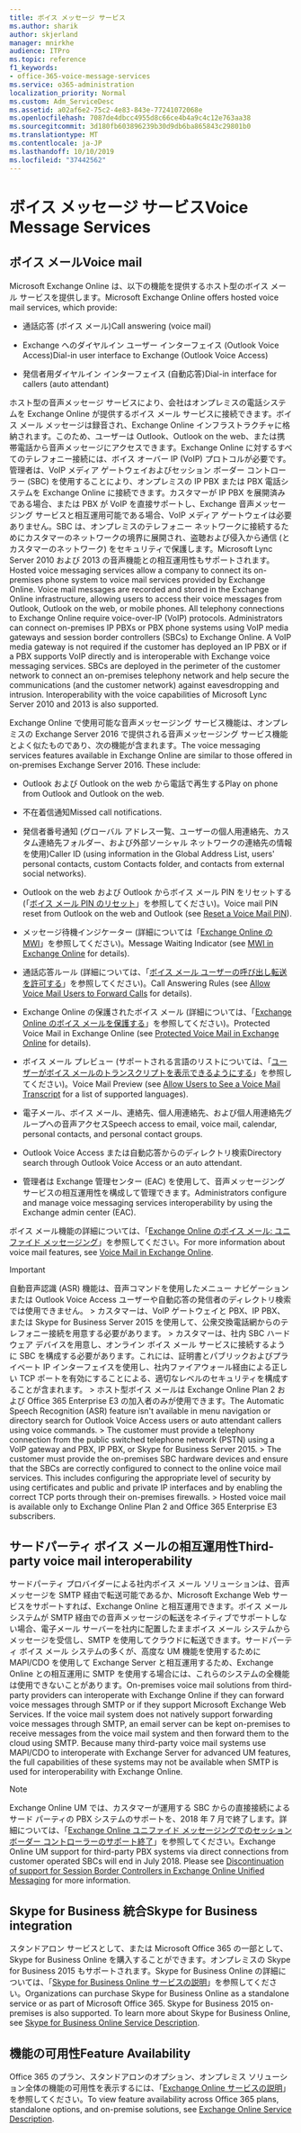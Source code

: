 ```yaml
---
title: ボイス メッセージ サービス
ms.author: sharik
author: skjerland
manager: mnirkhe
audience: ITPro
ms.topic: reference
f1_keywords:
- office-365-voice-message-services
ms.service: o365-administration
localization_priority: Normal
ms.custom: Adm_ServiceDesc
ms.assetid: a02af6e2-75c2-4e83-843e-77241072068e
ms.openlocfilehash: 7087de4dbcc4955d8c66ce4b4a9c4c12e763aa38
ms.sourcegitcommit: 3d180fb603896239b30d9db6ba865843c29801b0
ms.translationtype: MT
ms.contentlocale: ja-JP
ms.lasthandoff: 10/10/2019
ms.locfileid: "37442562"
---
```

# <a name="voice-message-services"></a><span data-ttu-id="7d94a-102">ボイス メッセージ サービス</span><span class="sxs-lookup"><span data-stu-id="7d94a-102">Voice Message Services</span></span>

## <a name="voice-mail"></a><span data-ttu-id="7d94a-103">ボイス メール</span><span class="sxs-lookup"><span data-stu-id="7d94a-103">Voice mail</span></span>

<span data-ttu-id="7d94a-104">Microsoft Exchange Online は、以下の機能を提供するホスト型のボイス メール サービスを提供します。</span><span class="sxs-lookup"><span data-stu-id="7d94a-104">Microsoft Exchange Online offers hosted voice mail services, which provide:</span></span>
  
- <span data-ttu-id="7d94a-105">通話応答 (ボイス メール)</span><span class="sxs-lookup"><span data-stu-id="7d94a-105">Call answering (voice mail)</span></span>
    
- <span data-ttu-id="7d94a-106">Exchange へのダイヤルイン ユーザー インターフェイス (Outlook Voice Access)</span><span class="sxs-lookup"><span data-stu-id="7d94a-106">Dial-in user interface to Exchange (Outlook Voice Access)</span></span>
    
- <span data-ttu-id="7d94a-107">発信者用ダイヤルイン インターフェイス (自動応答)</span><span class="sxs-lookup"><span data-stu-id="7d94a-107">Dial-in interface for callers (auto attendant)</span></span>
    
<span data-ttu-id="7d94a-p101">ホスト型の音声メッセージ サービスにより、会社はオンプレミスの電話システムを Exchange Online が提供するボイス メール サービスに接続できます。ボイス メール メッセージは録音され、Exchange Online インフラストラクチャに格納されます。このため、ユーザーは Outlook、Outlook on the web、または携帯電話から音声メッセージにアクセスできます。Exchange Online に対するすべてのテレフォニー接続には、ボイス オーバー IP (VoIP) プロトコルが必要です。管理者は、VoIP メディア ゲートウェイおよびセッション ボーダー コントローラー (SBC) を使用することにより、オンプレミスの IP PBX または PBX 電話システムを Exchange Online に接続できます。カスタマーが IP PBX を展開済みである場合、または PBX が VoIP を直接サポートし、Exchange 音声メッセージング サービスと相互運用可能である場合、VoIP メディア ゲートウェイは必要ありません。SBC は、オンプレミスのテレフォニー ネットワークに接続するためにカスタマーのネットワークの境界に展開され、盗聴および侵入から通信 (とカスタマーのネットワーク) をセキュリティで保護します。Microsoft Lync Server 2010 および 2013 の音声機能との相互運用性もサポートされます。</span><span class="sxs-lookup"><span data-stu-id="7d94a-p101">Hosted voice messaging services allow a company to connect its on-premises phone system to voice mail services provided by Exchange Online. Voice mail messages are recorded and stored in the Exchange Online infrastructure, allowing users to access their voice messages from Outlook, Outlook on the web, or mobile phones. All telephony connections to Exchange Online require voice-over-IP (VoIP) protocols. Administrators can connect on-premises IP PBXs or PBX phone systems using VoIP media gateways and session border controllers (SBCs) to Exchange Online. A VoIP media gateway is not required if the customer has deployed an IP PBX or if a PBX supports VoIP directly and is interoperable with Exchange voice messaging services. SBCs are deployed in the perimeter of the customer network to connect an on-premises telephony network and help secure the communications (and the customer network) against eavesdropping and intrusion. Interoperability with the voice capabilities of Microsoft Lync Server 2010 and 2013 is also supported.</span></span>
  
<span data-ttu-id="7d94a-p102">Exchange Online で使用可能な音声メッセージング サービス機能は、オンプレミスの Exchange Server 2016 で提供される音声メッセージング サービス機能とよく似たものであり、次の機能が含まれます。</span><span class="sxs-lookup"><span data-stu-id="7d94a-p102">The voice messaging services features available in Exchange Online are similar to those offered in on-premises Exchange Server 2016. These include:</span></span>
  
- <span data-ttu-id="7d94a-117">Outlook および Outlook on the web から電話で再生する</span><span class="sxs-lookup"><span data-stu-id="7d94a-117">Play on phone from Outlook and Outlook on the web.</span></span>
    
- <span data-ttu-id="7d94a-118">不在着信通知</span><span class="sxs-lookup"><span data-stu-id="7d94a-118">Missed call notifications.</span></span>
    
- <span data-ttu-id="7d94a-119">発信者番号通知 (グローバル アドレス一覧、ユーザーの個人用連絡先、カスタム連絡先フォルダー、および外部ソーシャル ネットワークの連絡先の情報を使用)</span><span class="sxs-lookup"><span data-stu-id="7d94a-119">Caller ID (using information in the Global Address List, users' personal contacts, custom Contacts folder, and contacts from external social networks).</span></span>
    
- <span data-ttu-id="7d94a-120">Outlook on the web および Outlook からボイス メール PIN をリセットする (「[ボイス メール PIN のリセット](https://go.microsoft.com/fwlink/p/?LinkId=286328)」を参照してください)。</span><span class="sxs-lookup"><span data-stu-id="7d94a-120">Voice mail PIN reset from Outlook on the web and Outlook (see [Reset a Voice Mail PIN](https://go.microsoft.com/fwlink/p/?LinkId=286328)).</span></span>
    
- <span data-ttu-id="7d94a-121">メッセージ待機インジケーター (詳細については「[Exchange Online の MWI](https://go.microsoft.com/fwlink/p/?LinkId=271794)」を参照してください)。</span><span class="sxs-lookup"><span data-stu-id="7d94a-121">Message Waiting Indicator (see [MWI in Exchange Online](https://go.microsoft.com/fwlink/p/?LinkId=271794) for details).</span></span> 
    
- <span data-ttu-id="7d94a-122">通話応答ルール (詳細については、「[ボイス メール ユーザーの呼び出し転送を許可する](https://go.microsoft.com/fwlink/p/?LinkId=271795)」を参照してください)。</span><span class="sxs-lookup"><span data-stu-id="7d94a-122">Call Answering Rules (see [Allow Voice Mail Users to Forward Calls](https://go.microsoft.com/fwlink/p/?LinkId=271795) for details).</span></span> 
    
- <span data-ttu-id="7d94a-123">Exchange Online の保護されたボイス メール (詳細については、「[Exchange Online のボイス メールを保護する](https://go.microsoft.com/fwlink/p/?LinkId=271796)」を参照してください)。</span><span class="sxs-lookup"><span data-stu-id="7d94a-123">Protected Voice Mail in Exchange Online (see [Protected Voice Mail in Exchange Online](https://go.microsoft.com/fwlink/p/?LinkId=271796) for details).</span></span> 
    
- <span data-ttu-id="7d94a-124">ボイス メール プレビュー (サポートされる言語のリストについては、「[ユーザーがボイス メールのトランスクリプトを表示できるようにする](https://go.microsoft.com/fwlink/p/?LinkId=271797)」を参照してください)。</span><span class="sxs-lookup"><span data-stu-id="7d94a-124">Voice Mail Preview (see [Allow Users to See a Voice Mail Transcript](https://go.microsoft.com/fwlink/p/?LinkId=271797) for a list of supported languages).</span></span> 
    
- <span data-ttu-id="7d94a-125">電子メール、ボイス メール、連絡先、個人用連絡先、および個人用連絡先グループへの音声アクセス</span><span class="sxs-lookup"><span data-stu-id="7d94a-125">Speech access to email, voice mail, calendar, personal contacts, and personal contact groups.</span></span>
    
- <span data-ttu-id="7d94a-126">Outlook Voice Access または自動応答からのディレクトリ検索</span><span class="sxs-lookup"><span data-stu-id="7d94a-126">Directory search through Outlook Voice Access or an auto attendant.</span></span>
    
- <span data-ttu-id="7d94a-127">管理者は Exchange 管理センター (EAC) を使用して、音声メッセージング サービスの相互運用性を構成して管理できます。</span><span class="sxs-lookup"><span data-stu-id="7d94a-127">Administrators configure and manage voice messaging services interoperability by using the Exchange admin center (EAC).</span></span>
    
<span data-ttu-id="7d94a-128">ボイス メール機能の詳細については、「[Exchange Online のボイス メール: ユニファイド メッセージング](https://go.microsoft.com/fwlink/p/?LinkId=271798)」を参照してください。</span><span class="sxs-lookup"><span data-stu-id="7d94a-128">For more information about voice mail features, see [Voice Mail in Exchange Online](https://go.microsoft.com/fwlink/p/?LinkId=271798).</span></span>
  
> [!IMPORTANT]
> <span data-ttu-id="7d94a-p103">自動音声認識 (ASR) 機能は、音声コマンドを使用したメニュー ナビゲーションまたは Outlook Voice Access ユーザーや自動応答の発信者のディレクトリ検索では使用できません。 > カスタマーは、VoIP ゲートウェイと PBX、IP PBX、または Skype for Business Server 2015 を使用して、公衆交換電話網からのテレフォニー接続を用意する必要があります。 > カスタマーは、社内 SBC ハードウェア デバイスを用意し、オンライン ボイス メール サービスに接続するように SBC を構成する必要があります。これには、証明書とパブリックおよびプライベート IP インターフェイスを使用し、社内ファイアウォール経由による正しい TCP ポートを有効にすることによる、適切なレベルのセキュリティを構成することが含まれます。 > ホスト型ボイス メールは Exchange Online Plan 2 および Office 365 Enterprise E3 の加入者のみが使用できます。</span><span class="sxs-lookup"><span data-stu-id="7d94a-p103">The Automatic Speech Recognition (ASR) feature isn't available in menu navigation or directory search for Outlook Voice Access users or auto attendant callers using voice commands. > The customer must provide a telephony connection from the public switched telephone network (PSTN) using a VoIP gateway and PBX, IP PBX, or Skype for Business Server 2015. > The customer must provide the on-premises SBC hardware devices and ensure that the SBCs are correctly configured to connect to the online voice mail services. This includes configuring the appropriate level of security by using certificates and public and private IP interfaces and by enabling the correct TCP ports through their on-premises firewalls. > Hosted voice mail is available only to Exchange Online Plan 2 and Office 365 Enterprise E3 subscribers.</span></span> 
  
## <a name="third-party-voice-mail-interoperability"></a><span data-ttu-id="7d94a-134">サードパーティ ボイス メールの相互運用性</span><span class="sxs-lookup"><span data-stu-id="7d94a-134">Third-party voice mail interoperability</span></span>

<span data-ttu-id="7d94a-p104">サードパーティ プロバイダーによる社内ボイス メール ソリューションは、音声メッセージを SMTP 経由で転送可能であるか、Microsoft Exchange Web サービスをサポートすれば、Exchange Online と相互運用できます。ボイス メール システムが SMTP 経由での音声メッセージの転送をネイティブでサポートしない場合、電子メール サーバーを社内に配置したままボイス メール システムからメッセージを受信し、SMTP を使用してクラウドに転送できます。サードパーティ ボイス メール システムの多くが、高度な UM 機能を使用するために MAPI/CDO を使用して Exchange Server と相互運用するため、Exchange Online との相互運用に SMTP を使用する場合には、これらのシステムの全機能は使用できないことがあります。</span><span class="sxs-lookup"><span data-stu-id="7d94a-p104">On-premises voice mail solutions from third-party providers can interoperate with Exchange Online if they can forward voice messages through SMTP or if they support Microsoft Exchange Web Services. If the voice mail system does not natively support forwarding voice messages through SMTP, an email server can be kept on-premises to receive messages from the voice mail system and then forward them to the cloud using SMTP. Because many third-party voice mail systems use MAPI/CDO to interoperate with Exchange Server for advanced UM features, the full capabilities of these systems may not be available when SMTP is used for interoperability with Exchange Online.</span></span>
  
> [!NOTE]
> <span data-ttu-id="7d94a-p105">Exchange Online UM では、カスタマーが運用する SBC からの直接接続によるサード パーティの PBX システムのサポートを、2018 年 7 月で終了します。詳細については、「[Exchange Online ユニファイド メッセージングでのセッション ボーダー コントローラーのサポート終了](https://techcommunity.microsoft.com/t5/Exchange-Team-Blog/Discontinuation-of-support-for-Session-Border-Controllers-in/ba-p/607117)」を参照してください。</span><span class="sxs-lookup"><span data-stu-id="7d94a-p105">Exchange Online UM support for third-party PBX systems via direct connections from customer operated SBCs will end in July 2018. Please see [Discontinuation of support for Session Border Controllers in Exchange Online Unified Messaging](https://techcommunity.microsoft.com/t5/Exchange-Team-Blog/Discontinuation-of-support-for-Session-Border-Controllers-in/ba-p/607117) for more information.</span></span> 
  
## <a name="skype-for-business-integration"></a><span data-ttu-id="7d94a-140">Skype for Business 統合</span><span class="sxs-lookup"><span data-stu-id="7d94a-140">Skype for Business integration</span></span>

<span data-ttu-id="7d94a-p106">スタンドアロン サービスとして、または Microsoft Office 365 の一部として、Skype for Business Online を購入することができます。オンプレミスの Skype for Business 2015 もサポートされます。Skype for Business Online の詳細については、「[Skype for Business Online サービスの説明](../skype-for-business-online-service-description/skype-for-business-online-service-description.md)」を参照してください。</span><span class="sxs-lookup"><span data-stu-id="7d94a-p106">Organizations can purchase Skype for Business Online as a standalone service or as part of Microsoft Office 365. Skype for Business 2015 on-premises is also supported. To learn more about Skype for Business Online, see [Skype for Business Online Service Description](../skype-for-business-online-service-description/skype-for-business-online-service-description.md).</span></span>
  
## <a name="feature-availability"></a><span data-ttu-id="7d94a-144">機能の可用性</span><span class="sxs-lookup"><span data-stu-id="7d94a-144">Feature Availability</span></span>

<span data-ttu-id="7d94a-145">Office 365 のプラン、スタンドアロンのオプション、オンプレミス ソリューション全体の機能の可用性を表示するには、「[Exchange Online サービスの説明](exchange-online-service-description.md)」を参照してください。</span><span class="sxs-lookup"><span data-stu-id="7d94a-145">To view feature availability across Office 365 plans, standalone options, and on-premise solutions, see [Exchange Online Service Description](exchange-online-service-description.md).</span></span>
  

